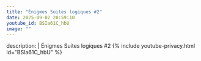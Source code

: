 ```yaml
---
title: "Énigmes Suites logiques #2"
date: 2025-09-02 20:59:10 
youtube_id: BSIa61C_hbU
image: ""
---
```

description: |
  Énigmes Suites logiques #2
{% include youtube-privacy.html id="BSIa61C_hbU" %}
